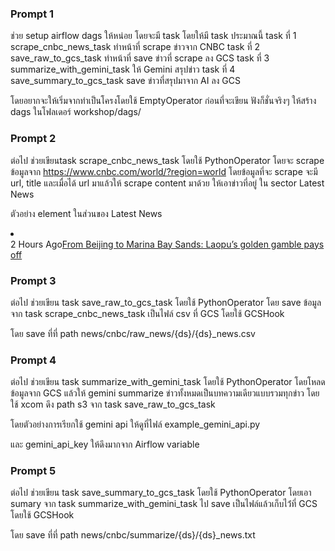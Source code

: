 
### Prompt 1
ช่วย setup airflow dags ให้หน่อย โดยจะมี task โดยให้มี task ประมาณนี้
task ที่ 1 scrape_cnbc_news_task ทำหน้าที่ scrape ข่าวจาก CNBC
task ที่ 2 save_raw_to_gcs_task ทำหน้าที่ save ข่าวที่ scrape ลง GCS
task ที่ 3 summarize_with_gemini_task ให้ Gemini สรุปข่าว
task ที่ 4 save_summary_to_gcs_task save  ข่าวที่สรุปมาจาก AI ลง GCS

โดยอยากจะให้เริ่มจากทำเป็นโครงโดยใช้  EmptyOperator  ก่อนที่จะเขียน  ฟังก็ชั่นจริงๆ
ให้สร้าง dags ในโฟลเดอร์ workshop/dags/

### Prompt 2
ต่อไป ช่วยเขียนtask scrape_cnbc_news_task โดยใช้ PythonOperator โดยจะ scrape ข้อมูลจาก https://www.cnbc.com/world/?region=world
โดยข้อมูลที่จะ scrape จะมี url, title และเมื่อได้ url มาแล้วให้  scrape  content มาด้วย ให้เอาข่าวที่อยู่ ใน sector Latest News

ตัวอย่าง element ในส่วนของ Latest News
<li class="LatestNews-item" id="HomePageInternational-latestNews-7-1"><div class="LatestNews-container"><div class="LatestNews-headlineWrapper"><span class="LatestNews-wrapper"><time class="LatestNews-timestamp">2 Hours Ago</time></span><a href="https://www.cnbc.com/2025/07/07/laopu-gold-cartier-lvmh-richemont-chow-tai-fook-marina-bay-sands-china-singapore.html" class="LatestNews-headline" title="From Beijing to Marina Bay Sands: Laopu’s golden gamble pays off">From Beijing to Marina Bay Sands: Laopu’s golden gamble pays off</a></div></div></li>


### Prompt 3
ต่อไป ช่วยเขียน task save_raw_to_gcs_task โดยใช้ PythonOperator โดย save ข้อมูลจาก task scrape_cnbc_news_task เป็นไฟล์ csv ที่ GCS โดยใช้ GCSHook

โดย save ที่ที่ path news/cnbc/raw_news/{ds}/{ds}_news.csv


### Prompt 4
ต่อไป ช่วยเขียน task summarize_with_gemini_task โดยใช้ PythonOperator โดยโหลดข้อมูลจาก GCS แล้วให้ gemini summarize ข่าวทั้งหมดเป็นบทความเดียวแบบรวมทุกข่าว โดยใช้ xcom ดึง path s3 จาก task save_raw_to_gcs_task

โดยตัวอย่างการเรียกใช้ gemini api ให้ดูที่ไฟล์ example_gemini_api.py

และ gemini_api_key ให้ดึงมากจาก Airflow variable

### Prompt 5
ต่อไป ช่วยเขียน task save_summary_to_gcs_task โดยใช้ PythonOperator โดยเอา sumary จาก task summarize_with_gemini_task ไป save เป็นไฟล์แล้วเก็บไว้่ที่ GCS โดยใช้ GCSHook

โดย save ที่ที่ path news/cnbc/summarize/{ds}/{ds}_news.txt